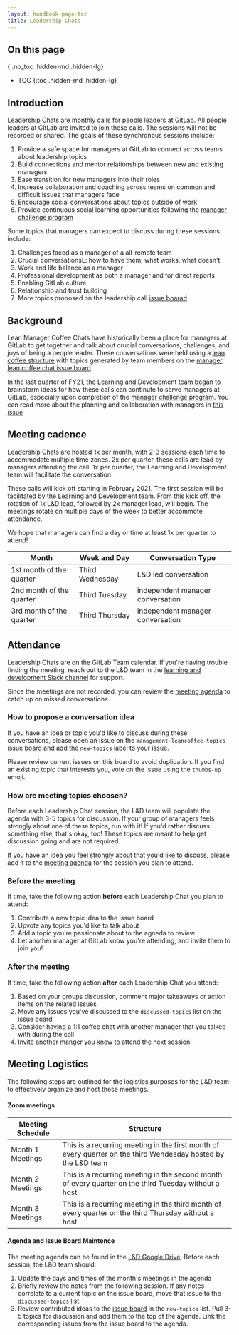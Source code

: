 ```yaml
---
layout: handbook-page-toc
title: Leadership Chats
---
```


## On this page
{:.no_toc .hidden-md .hidden-lg}

- TOC
{:toc .hidden-md .hidden-lg}

## Introduction

Leadership Chats are monthly calls for people leaders at GitLab. All people leaders at GitLab are invited to join these calls. The sessions will not be recorded or shared. The goals of these synchronous sessions include:

1. Provide a safe space for managers at GitLab to connect across teams about leadership topics
1. Build connections and mentor relationships between new and existing managers
1. Ease transition for new managers into their roles
1. Increase collaboration and coaching across teams on common and difficult issues that managers face
1. Encourage social conversations about topics outside of work
1. Provide continuous social learning opportunities following the [manager challenge program](/handbook/people-group/learning-and-development/manager-challenge)

Some topics that managers can expect to discuss during these sessions include:

1. Challenges faced as a manager of a all-remote team
1. Crucial conversationsL: how to have them, what works, what doesn't
1. Work and life balance as a manager
1. Professional development as both a manager and for direct reports
1. Enabling GitLab culture
1. Relationship and trust building
1. More topics proposed on the leadership call [issue boarad](https://gitlab.com/gitlab-com/people-group/leaders-leancoffee-topics/-/boards/965643)


## Background

Lean Manager Coffee Chats have historically been a place for managers at GitLab to get together and talk about crucial conversations, challenges, and joys of being a people leader. These conversations were held using a [lean coffee structure](https://theagileist.wordpress.com/2019/01/31/remote-retrospective-using-lean-coffee/) with topics generated by team members on the [manager lean coffee chat issue board](https://gitlab.com/gitlab-com/people-group/leaders-leancoffee-topics/-/boards/965643).

In the last quarter of FY21, the Learning and Development team began to brainstorm ideas for how these calls can continute to serve managers at GitLab, especially upon completion of the [manager challenge program](/handbook/people-group/learning-and-development/manager-challenge). You can read more about the planning and collaboration with managers in [this issue](https://gitlab.com/gitlab-com/people-group/learning-development/general/-/issues/123)


## Meeting cadence

Leadership Chats are hosted 1x per month, with 2-3 sessions each time to accommodate multiple time zones. 2x per quarter, these calls are lead by managers attending the call. 1x per quarter, the Learning and Development team will facilitate the conversation.

These calls will kick off starting in February 2021. The first session will be facilitated by the Learning and Development team. From this kick off, the rotation of 1x L&D lead, followed by 2x manager lead, will begin. The meetings rotate on multiple days of the week to better accommote attendance. 

We hope that managers can find a day or time at least 1x per quarter to attend!

| Month | Week and Day | Conversation Type |
| ----- | ----- | ----- |
| 1st month of the quarter | Third Wednesday | L&D led conversation |
| 2nd month of the quarter | Third Tuesday | independent manager conversation |
| 3rd month of the quarter | Third Thursday | independent manager conversation |


## Attendance

Leadership Chats are on the GitLab Team calendar. If you're having trouble finding the meeting, reach out to the L&D team in the [learning and development Slack channel](https://app.slack.com/client/T02592416/CMRAWQ97W) for support. 

Since the meetings are not recorded, you can review the [meeting agenda](https://docs.google.com/document/d/1Hq9CykJn3EvYI5XblntORSIaheCdmyqYsqiHdrlHbHE/edit) to catch up on missed conversations.

### How to propose a conversation idea

If you have an idea or topic you'd like to discuss during these conversations, please open an issue on the `management-leancoffee-topics` [issue board](https://gitlab.com/gitlab-com/people-group/leaders-leancoffee-topics/-/boards/965643) and add the `new-topics` label to your issue. 

Please review current issues on this board to avoid duplication. If you find an existing topic that interests you, vote on the issue using the `thumbs-up` emoji.

### How are meeting topics choosen?

Before each Leadership Chat session, the L&D team will populate the agenda with 3-5 topics for discussion. If your group of managers feels strongly about one of these topics, run with it! If you'd rather discuss something else, that's okay, too! These topics are meant to help get discussion going and are not required.

If you have an idea you feel strongly about that you'd like to discuss, please add it to the [meeting agenda](https://docs.google.com/document/d/1Hq9CykJn3EvYI5XblntORSIaheCdmyqYsqiHdrlHbHE/edit) for the session you plan to attend.

### Before the meeting

If time, take the following action **before** each Leadership Chat you plan to attend:

1. Contribute a new topic idea to the issue board
1. Upvote any topics you'd like to talk about
1. Add a topic you're passionate about to the agneda to review 
1. Let another manager at GitLab know you're attending, and invite them to join you!

### After the meeting

If time, take the following action **after** each Leadership Chat you attend:

1. Based on your groups discussion, comment major takeaways or action items on the related issues
1. Move any issues you've discussed to the `discussed-topics` list on the issue board
1. Consider having a 1:1 coffee chat with another manager that you talked with during the call
1. Invite another manger you know to attend the next session!


## Meeting Logistics

The following steps are outlined for the logistics purposes for the L&D team to effectively organize and host these meetings.

#### Zoom meetings

| Meeting Schedule | Structure |
| ----- | ----- |
| Month 1 Meetings | This is a recurring meeting in the first month of every quarter on the third Wendesday hosted by the L&D team |
| Month 2 Meetings | This is a recurring meeting in the second month of every quarter on the third Tuesday without a host |
| Month 3 Meetings | This is a recurring meeting in the third month of every quarter on the third Thursday without a host |

#### Agenda and Issue Board Maintence

The meeting agenda can be found in the [L&D Google Drive](https://docs.google.com/document/d/1Hq9CykJn3EvYI5XblntORSIaheCdmyqYsqiHdrlHbHE/edit). Before each session, the L&D team should:

1. Update the days and times of the month's meetings in the agenda
1. Briefly review the notes from the following session. If any notes correlate to a current topic on the issue board, move that issue to the `discussed-topics` list.
1. Review contributed ideas to the [issue board](https://gitlab.com/gitlab-com/people-group/leaders-leancoffee-topics/-/boards/965643) in the `new-topics` list. Pull 3-5 topics for discussion and add them to the top of the agenda. Link the corresponding issues from the issue board to the agenda.


